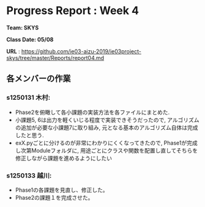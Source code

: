 # Progress Report : Week 4

**Team: SKYS**

**Class Date: 05/08**

**URL** : https://github.com/ie03-aizu-2019/ie03project-skys/tree/master/Reports/report04.md

## 各メンバーの作業

### s1250131 木村:

- Phase2を俯瞰して各小課題の実装方法を各ファイルにまとめた.
- 小課題5, 6は出力を軽くいじる程度で実装できそうだったので, アルゴリズムの追加が必要な小課題7に取り組み, 元となる基本のアルゴリズム自体は完成したと思う.
- exX.pyごとに分けるのが非常にわかりにくくなってきたので, Phase1が完成し次第Moduleフォルダに, 用途ごとにクラスや関数を配置し直してそちらを修正しながら課題を進めるようにしたい


### s1250133 越川:

- Phase1の各課題を見直し、修正した。
- Phase2の課題１を完成させた。
